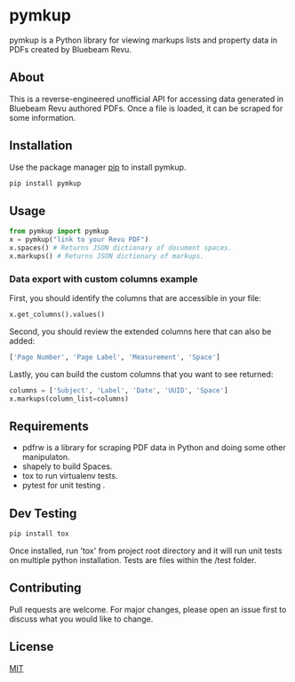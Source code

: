 # pymkup

pymkup is a Python library for viewing markups lists and property data in PDFs created by Bluebeam Revu.

## About

This is a reverse-engineered unofficial API for accessing data generated in Bluebeam Revu authored PDFs. Once a file is loaded, it can be scraped for some information.

## Installation

Use the package manager [pip](https://pip.pypa.io/en/stable/) to install pymkup.

```bash
pip install pymkup
```

## Usage

```python
from pymkup import pymkup
x = pymkup("link to your Revu PDF")
x.spaces() # Returns JSON dictionary of document spaces.
x.markups() # Returns JSON dictionary of markups.
```

### Data export with custom columns example

First, you should identify the columns that are accessible in your file:
```python
x.get_columns().values()
```

Second, you should review the extended columns here that can also be added:
```python
['Page Number', 'Page Label', 'Measurement', 'Space']
```

Lastly, you can build the custom columns that you want to see returned:
```python
columns = ['Subject', 'Label', 'Date', 'UUID', 'Space']
x.markups(column_list=columns)
```

## Requirements
- pdfrw is a library for scraping PDF data in Python and doing some other manipulaton.
- shapely to build Spaces.
- tox to run virtualenv tests.
- pytest for unit testing .

## Dev Testing

```bash
pip install tox
```
Once installed, run 'tox' from project root directory and it will run unit tests on multiple python installation. Tests are files within the /test folder.

## Contributing
Pull requests are welcome. For major changes, please open an issue first to discuss what you would like to change.

## License
[MIT](https://choosealicense.com/licenses/mit/)
